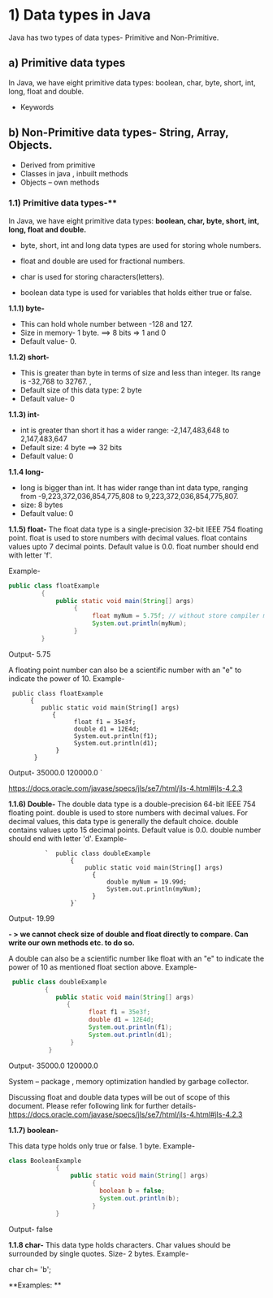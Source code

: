 
# 1) Data types in Java
Java has two types of data types- Primitive and Non-Primitive.

## a) Primitive data types
In Java, we have eight primitive data types: boolean, char, byte, short, int, long, float and double.  
- Keywords

## b) Non-Primitive data types- String, Array, Objects.
- Derived from primitive
- Classes in java , inbuilt methods
- Objects – own methods


### 1.1) Primitive data types-**
 
 In Java, we have eight primitive data types: **boolean, char, byte, short, int, long, float and double.**

- byte, short, int and long data types are used for storing whole numbers.

- float and double are used for fractional numbers.

- char is used for storing characters(letters).

- boolean data type is used for variables that holds either true or false.


**1.1.1) byte-**
- This can hold whole number between -128 and 127.
- Size in memory- 1 byte. ==> 8 bits => 1 and 0
- Default value- 0.

**1.1.2) short-**
- This is greater than byte in terms of size and less than integer. Its range is -32,768 to 32767. ,  
- Default size of this data type: 2 byte
- Default value- 0

**1.1.3) int-**
- int is greater than short it has a wider range: -2,147,483,648 to 2,147,483,647
- Default size: 4 byte ==> 32 bits
- Default value: 0

**1.1.4 long-**
- long is bigger than int. It has wider range than int data type, ranging from -9,223,372,036,854,775,808 to 9,223,372,036,854,775,807.
- size: 8 bytes
- Default value: 0


**1.1.5) float-**
The float data type is a single-precision 32-bit IEEE 754 floating point. float is used to store numbers with decimal values. float contains values upto 7 decimal points. Default value is 0.0. float number should end with letter 'f'.

Example-

```java
public class floatExample
         {
             public static void main(String[] args)
                  {
                       float myNum = 5.75f; // without store compiler may store as double, requires more memory, 15 decimal point, memory waste
                       System.out.println(myNum);
                  }
         }
```
       
Output-
5.75 



A floating point number can also be a scientific number with an "e" to indicate the power of 10.
Example-

     public class floatExample
          {
             public static void main(String[] args) 
                {
                      float f1 = 35e3f;
                      double d1 = 12E4d;
                      System.out.println(f1);
                      System.out.println(d1);  
                 }
           }
Output-
35000.0
120000.0
`

https://docs.oracle.com/javase/specs/jls/se7/html/jls-4.html#jls-4.2.3

**1.1.6) Double-**
The double data type is a double-precision 64-bit IEEE 754 floating point. double is used to store numbers with decimal values. For decimal values, this data type is generally the default choice. double contains values upto 15 decimal points. Default value is 0.0. double number should end with letter 'd'.
Example-

              `  public class doubleExample
                     {
                         public static void main(String[] args) 
                           {
                               double myNum = 19.99d;
                               System.out.println(myNum);  
                           }
                     }`
Output-
19.99


**- > we cannot check size of double and float directly to compare. Can write our own methods etc. to do so.**

A double can also be a scientific number like float with an "e" to indicate the power of 10 as mentioned float section above.
Example-
    
```java
 public class doubleExample
          {
             public static void main(String[] args) 
                {
                      float f1 = 35e3f;
                      double d1 = 12E4d;
                      System.out.println(f1);
                      System.out.println(d1);  
                 }
           }
```
    
Output-
35000.0
120000.0

System – package , memory optimization handled by garbage collector.

 
Discussing float and double data types will be out of scope of this document. Please refer following link for further details- https://docs.oracle.com/javase/specs/jls/se7/html/jls-4.html#jls-4.2.3

**1.1.7) boolean-**

This data type holds only true or false.
1 byte. 
Example-

```java
class BooleanExample
             {
                 public static void main(String[] args) 
                       {    	
    	                 boolean b = false;
    	                 System.out.println(b);
                       }
             }
```


Output-
false
 

**1.1.8 char-**
This data type holds characters. Char values should be surrounded by single quotes. Size- 2 bytes.
Example-

char ch= 'b';

**Examples:  **
